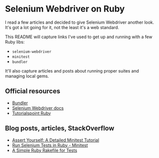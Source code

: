 # Selenium Webdriver on Ruby
I read a few articles and decided to give Selenium Webdriver another look. It's got a lot going for it, not the least it's a web standard.

This README will capture links I've used to get up and running with a few Ruby libs:

* `selenium-webdriver`
* `minitest`
* `bundler`

It'll also capture articles and posts about running proper suites and managing local gems.

## Official resources
* [Bundler](https://bundler.io/)
* [Selenium Webdriver docs](https://www.selenium.dev/documentation/)
* [Tutorialspoint Ruby](https://www.tutorialspoint.com/ruby/index.htm)


## Blog posts, articles, StackOverflow
* [Assert Yourself: A Detailed Minitest Tutorial](https://launchschool.medium.com/assert-yourself-a-detailed-minitest-tutorial-f186acf50960)
* [Run Selenium Tests in Ruby - Minitest](https://russmorley.net/blog/selenium/ruby/2022/01/31/rubyminitest.html)
* [A Simple Ruby Rakefile for Tests](https://medium.com/@jaeger.rob/a-simple-ruby-rakefile-for-tests-149a7b783c52)
